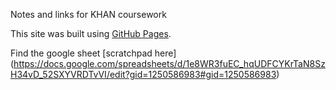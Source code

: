 Notes and links for KHAN coursework

This site was built using [GitHub Pages](https://pages.github.com/).

Find the google sheet [scratchpad here] (https://docs.google.com/spreadsheets/d/1e8WR3fuEC_hqUDFCYKrTaN8SzH34vD_52SXYVRDTvVI/edit?gid=1250586983#gid=1250586983)

